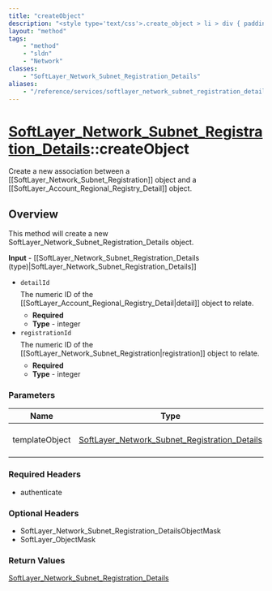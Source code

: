 ```yaml
---
title: "createObject"
description: "<style type='text/css'>.create_object > li > div { padding-top: .5em; padding-bottom: .5em}</style> This method will cre... "
layout: "method"
tags:
    - "method"
    - "sldn"
    - "Network"
classes:
    - "SoftLayer_Network_Subnet_Registration_Details"
aliases:
    - "/reference/services/softlayer_network_subnet_registration_details/createObject"
---
```

# [SoftLayer_Network_Subnet_Registration_Details](/reference/services/SoftLayer_Network_Subnet_Registration_Details)::createObject

Create a new association between a [[SoftLayer_Network_Subnet_Registration]] object and a [[SoftLayer_Account_Regional_Registry_Detail]] object. 


## Overview 
<style type="text/css">.create_object > li > div { padding-top: .5em; padding-bottom: .5em}</style> This method will create a new SoftLayer_Network_Subnet_Registration_Details object. 

<b>Input</b> - [[SoftLayer_Network_Subnet_Registration_Details (type)|SoftLayer_Network_Subnet_Registration_Details]] <ul class="create_object"> <li><code>detailId</code> <div> The numeric ID of the [[SoftLayer_Account_Regional_Registry_Detail|detail]] object to relate. </div> <ul> <li><b>Required</b></li> <li><b>Type</b> - integer</li> </ul> </li> <li><code>registrationId</code> <div> The numeric ID of the [[SoftLayer_Network_Subnet_Registration|registration]] object to relate. </div> <ul> <li><b>Required</b></li> <li><b>Type</b> - integer</li> </ul> </li> </ul> 

### Parameters 
|Name | Type | Description |
| --- | --- | --- |
|templateObject| <a href='/reference/datatypes/SoftLayer_Network_Subnet_Registration_Details'>SoftLayer_Network_Subnet_Registration_Details </a>| The SoftLayer_Network_Subnet_Registration_Details object that you wish to create.|


### Required Headers
* authenticate

### Optional Headers
* SoftLayer_Network_Subnet_Registration_DetailsObjectMask
* SoftLayer_ObjectMask

### Return Values
<a href='/reference/datatypes/SoftLayer_Network_Subnet_Registration_Details'>SoftLayer_Network_Subnet_Registration_Details </a>

